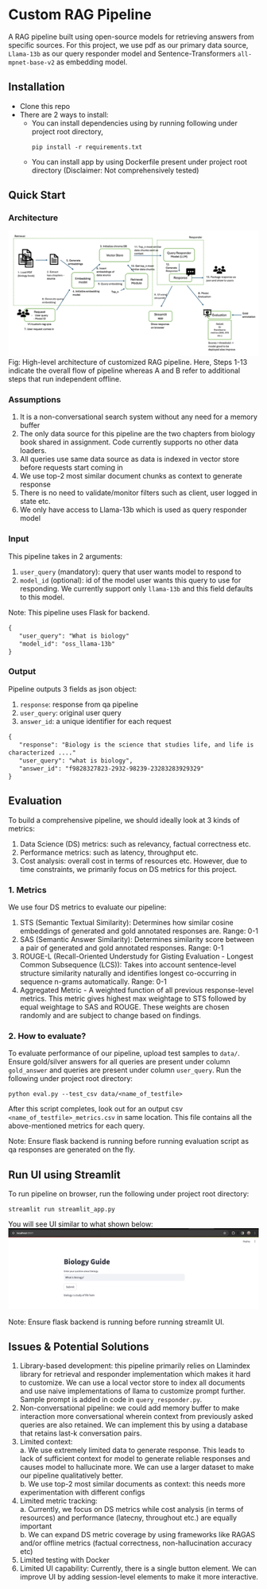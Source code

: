 # Custom RAG Pipeline


A RAG pipeline built using open-source models for retrieving answers from specific sources. For this project, we use pdf
as our primary data source, `Llama-13b` as our query responder model and Sentence-Transformers `all-mpnet-base-v2` as embedding model. 

## Installation 


- Clone this repo 
- There are 2 ways to install:
  - You can install dependencies using by running following under project root directory, <br>
    ```
    pip install -r requirements.txt
    ```
  - You can install app by using Dockerfile present under project root directory (Disclaimer: Not comprehensively tested)


## Quick Start


### Architecture

![image](images/HLD.png)
Fig: High-level architecture of customized RAG pipeline. Here, Steps 1-13 indicate the overall flow of pipeline whereas 
A and B refer to additional steps that run independent offline.

### Assumptions
1. It is a non-conversational search system without any need for a memory buffer 
2. The only data source for this pipeline are the two chapters from biology book shared in assignment. Code currently supports
no other data loaders. 
3. All queries use same data source as data is indexed in vector store before requests start coming in
4. We use top-2 most similar document chunks as context to generate response
5. There is no need to validate/monitor filters such as client, user logged in state etc. 
6. We only have access to Llama-13b which is used as query responder model


### Input
This pipeline takes in 2 arguments:
1. `user_query` (mandatory): query that user wants model to respond to 
2. `model_id` (optional): id of the model user wants this query to use for responding. We currently support only `llama-13b` and 
this field defaults to this model.

Note: This pipeline uses Flask for backend. 

```
{
   "user_query": "What is biology"
   "model_id": "oss_llama-13b"
}
```

### Output
Pipeline outputs 3 fields as json object:
1. `response`: response from qa pipeline 
2. `user_query`: original user query
3. `answer_id`: a unique identifier for each request 
```
{
   "response": "Biology is the science that studies life, and life is characterized ...."
   "user_query": "what is biology",
   "answer_id": "f9828327823-2932-98239-23283283929329"
}
```


## Evaluation

To build a comprehensive pipeline, we should ideally look at 3 kinds of metrics: 
1. Data Science (DS) metrics: such as relevancy, factual correctness etc.
2. Performance metrics: such as latency, throughput etc.
3. Cost analysis: overall cost in terms of resources etc.
However, due to time constraints, we primarily focus on DS metrics for this project. 

### 1. Metrics
We use four DS metrics to evaluate our pipeline: 
1. STS (Semantic Textual Similarity): Determines how similar cosine embeddings of generated and gold annotated responses are. Range: 0-1
2. SAS (Semantic Answer Similarity): Determines similarity score between a pair of generated and gold annotated responses. Range: 0-1
2. ROUGE-L (Recall-Oriented Understudy for Gisting Evaluation - Longest Common Subsequence (LCS)): Takes into account 
sentence-level structure similarity naturally and identifies longest co-occurring in sequence n-grams automatically. Range: 0-1
4. Aggregated Metric - A weighted function of all previous response-level metrics. This metric gives highest max weightage 
to STS followed by equal weightage to SAS and ROUGE. These weights are chosen randomly and are subject to change based 
on findings.


### 2. How to evaluate?

To evaluate performance of our pipeline, upload test samples to `data/`. Ensure gold/silver answers for all queries 
are present under column `gold_answer` and queries are present under column `user_query`. Run the following under 
project root directory:
```
python eval.py --test_csv data/<name_of_testfile>
```

After this script completes, look out for an output csv `<name_of_testfile>_metrics.csv`  in same location. This file 
contains all the above-mentioned metrics for each query.

Note: Ensure flask backend is running before running evaluation script as qa responses are generated on the fly.


## Run UI using Streamlit


To run pipeline on browser, run the following under project root directory:
```
streamlit run streamlit_app.py
```

You will see UI similar to what shown below:
![image](images/streamlit_ui.png)

Note: Ensure flask backend is running before running streamlit UI.

## Issues & Potential Solutions

1. Library-based development: this pipeline primarily relies on Llamindex library for retrieval and responder implementation
which makes it hard to customize. We can use a local vector store to index all documents and use naive implementations of 
llama to customize prompt further. Sample prompt is added in code in `query_responder.py`.
2. Non-conversational pipeline: we could add memory buffer to make interaction more conversational wherein context from 
previously asked queries are also retained. We can implement this by using a database that retains last-k conversation
pairs. 
3. Limited context: <br>
   a. We use extremely limited data to generate response. This leads to lack of sufficient context for model to generate 
reliable responses and causes model to hallucinate more. We can use a larger dataset to make our pipeline qualitatively 
better. <br>
   b. We use top-2 most similar documents as context: this needs more experimentation with different configs
4. Limited metric tracking: <br> 
   a. Currently, we focus on DS metrics while cost analysis (in terms of resources) and performance (latecny, throughout etc.)
are equally important <br>
b. We can expand DS metric coverage by using frameworks like RAGAS and/or offline metrics (factual correctness, non-hallucination accuracy
etc)
5. Limited testing with Docker
6. Limited UI capability: Currently, there is a single button element. We can improve UI by adding session-level elements
to make it more interactive.
